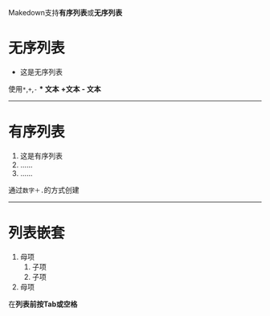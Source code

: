 Makedown支持**有序列表**或**无序列表**
# 无序列表
* 这是无序列表

使用`*`,`+`,`-`
**\* 文本**
**\+文本**
**\- 文本**
***
# 有序列表
1. 这是有序列表
2. ......
3. ......

通过`数字＋.`的方式创建
***
# 列表嵌套
1. 母项
	1. 子项
	2. 子项
2. 母项

在**列表前按Tab或空格**